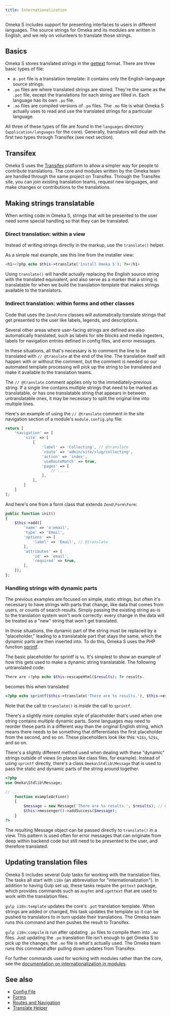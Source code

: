 ```yaml
---
title: Internationalization
---
```


Omeka S includes support for presenting interfaces to users in different languages.
The source strings for Omeka and its modules are written in English, and we rely on
volunteers to translate those strings.

## Basics

Omeka S stores translated strings in the [gettext](https://www.gnu.org/software/gettext/manual/gettext.html)
format. There are three basic types of file:

- a `.pot` file is a translation template: it contains only the English-language source
  strings.
- `.po` files are where translated strings are stored. They're the same as the `.pot` file,
  except the translations for each string are filled in. Each language has its own `.po`
  file.
- `.mo` files are compiled versions of `.po` files. The `.mo` file is what Omeka S actually
  uses to read and use the translated strings for a particular language.

All three of these types of file are found in the `languages` directory
(`application/languages` for the core). Generally, translators will deal with the first two
types through Transifex (see next section).

## Transifex

Omeka S uses the [Transifex](https://www.transifex.com/omeka/omeka-s/) platform to allow
a simpler way for people to contribute translations. The core and modules written by the
Omeka team are handled through the same project on Transifex. Through the Transifex site,
you can join existing translation teams, request new languages, and make changes or
contributions to the translations.

## Making strings translatable

When writing code in Omeka S, strings that will be presented to the user need some special
handling so that they can be translated.

### Direct translation: within a view

Instead of writing strings directly in the markup, use the `translate()` helper.

As a simple real example, see this line from the installer view:

```php
<h1><?php echo $this->translate('Install Omeka S'); ?></h1>
```

Using `translate()` will handle actually replacing the English source string with the
translated equivalent, and also serve as a marker that a string is translatable for
when we build the translation template that makes strings available to the translators.

### Indirect translation: within forms and other classes

Code that uses the `Zend\Form` classes will automatically translate strings that get
presented to the user like labels, legends, and descriptions.

Several other areas where user-facing strings are defined are also automatically translated,
such as labels for site blocks and media ingesters, labels for navigation entries defined in
config files, and error messages.

In these situations, all that's necessary is to comment the line to be translated with
`// @translate` at the end of the line. The translation itself will happen with or without
the comment, but the comment is needed so our automated template processing will pick up the
string to be translated and make it available to the translation teams.

The `// @translate` comment applies only to the immediately-previous string. If a single
line contains multiple strings that need to be marked as translatable, or has one
translatable string that appears in between untranslatable ones, it may be necessary to
split the original line into multiple lines.

Here's an example of using the `// @translate` comment in the site navigation section of
a module's `module.config.php` file:

```php
return [
    'navigation' => [
        'site' => [
            [
                'label' => 'Collecting', // @translate
                'route' => 'admin/site/slug/collecting',
                'action' => 'index',
                'useRouteMatch' => true,
                'pages' => [
                    // .....
                ],
            ],
        ]
    ]
];
```

And here's one from a form class that extends `Zend\Form\Form`:

```php
public function init()
{
    $this->add([
        'name' => 'o:email',
        'type' => 'Email',
        'options' => [
            'label' => 'Email', // @translate
        ],
        'attributes' => [
            'id' => 'email',
            'required' => true,
        ],
    ]);
};
```

### Handling strings with dynamic parts

The previous examples are focused on simple, static strings, but often it's
necessary to have strings with parts that change, like data that comes from users, or
counts of search results. Simply passing the existing string as-is to the translation
system won't work correctly: every change in the data will be treated as a "new" string
that won't get translated.

In those situations, the dynamic part of the string must be replaced by a "placeholder,"
leading to a translatable part that stays the same, which the dynamic parts are then
inserted into. To do this, Omeka S uses the PHP function [sprintf](https://www.php.net/manual/en/function.sprintf.php).

The basic placeholder for sprintf is `%s`. It's simplest to show an example of how this
gets used to make a dynamic string translatable. The following untranslated code:

```php
There are <?php echo $this->escapeHtml($results); ?> results.
```

becomes this when translated:

```php
<?php echo sprintf($this->translate('There are %s results.'), $this->escapeHtml($results)); ?>
```

Note that the call to `translate()` is *inside* the call to `sprintf`.

There's a slightly more complex style of placeholder that's used when one string contains
*multiple* dynamic parts. Some languages may need to reorder these parts in a different way
than the original English string, which means there needs to be something that differentiates
the first placeholder from the second, and so on. These placeholders look like this: `%1$s`,
`%2$s`, and so on.

There's a slightly different method used when dealing with these "dynamic" strings outside
of views (in places like class files, for example). Instead of using `sprintf` directly,
there's a class `Omeka\Stdlib\Message` that is used to pass the static and dynamic parts
of the string around together. 

```php
<?php
use Omeka\Stdlib\Message;

// ...
    function exampleAction()
    {
        $message = new Message('There are %s results.', $results); // @translate
        $this->messenger()->addSuccess($message);
    }
?>
```

The resulting Message object can be passed directly to `translate()` in a view. This
pattern is used often for error messages that can originate from deep within backend code
but still need to be presented to the user, and therefore translated.

## Updating translation files

Omeka S includes several Gulp tasks for working with the translation files. The tasks all
start with `i18n` (an abbreviation for "internationalization"). In addition to having Gulp
set up, these tasks require the `gettext` package, which provides commands such as `msgfmt`
and `xgettext` that are used to work with the translation files.

`gulp i18n:template` updates the core's `.pot` translation template. When strings are added
or changed, this task updates the template so it can be pushed to translators to in turn
update their translations. The Omeka team runs this command and then pushes the result to
Transifex.

`gulp i18n:compile` is run after updating `.po` files to compile them into `.mo` files. Just
updating the `.po` translation file isn't enough to get Omeka S to pick up the changes; the
`.mo` file is what's actually used. The Omeka team runs this command after pulling down
updates from Transifex.

For further commands used for working with modules rather than the core, see the
[documentation on internationalization in modules](../modules/internationalization.md).

## See also

* [Config File](config.md)
* [Forms](forms.md)
* [Routes and Navigation](routes_and_navigation.md)
* [Translate Helper]()
